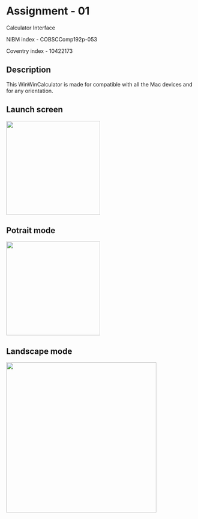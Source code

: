 <h1>Assignment - 01</h1>

Calculator Interface

NIBM index - COBSCComp192p-053

Coventry index - 10422173


<h2>Description</h2>

This WinWinCalculator is made for compatible with all the Mac devices and for any orientation.

<h2>Launch screen</h2>

<img src="https://user-images.githubusercontent.com/44730905/107042674-0510e900-67e8-11eb-889b-4e3037009e16.png" width="250">

<h2>Potrait mode</h2>

<img src="https://user-images.githubusercontent.com/44730905/107037695-713c1e80-67e1-11eb-930c-5dcac1edc7f4.png" width="250">

<h2>Landscape mode</h2>

<img src="https://user-images.githubusercontent.com/44730905/107037854-b2ccc980-67e1-11eb-9e77-cf160f547187.png" width="400">
